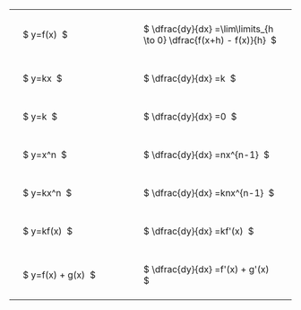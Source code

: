 #  
<br>
<style type="text/css">
#T_2c695 th.col_heading {
  text-align: left;
  font-size: 1em;
}
#T_2c695 td {
  text-align: left;
  font-size: 1em;
  padding: 1.5em;
}
#T_2c695_row0_col0, #T_2c695_row1_col0, #T_2c695_row2_col0, #T_2c695_row3_col0, #T_2c695_row4_col0, #T_2c695_row5_col0, #T_2c695_row6_col0 {
  width: 300px;
  white-space: pre-wrap;
}
#T_2c695_row0_col1, #T_2c695_row1_col1, #T_2c695_row2_col1, #T_2c695_row3_col1, #T_2c695_row4_col1, #T_2c695_row5_col1, #T_2c695_row6_col1 {
  width: 400px;
  white-space: pre-wrap;
}
</style>
<table id="T_2c695">
  <thead>
  </thead>
  <tbody>
    <tr>
      <td id="T_2c695_row0_col0" class="data row0 col0" >$ y=f(x)  $</td>
      <td id="T_2c695_row0_col1" class="data row0 col1" >$ \dfrac{dy}{dx} =\lim\limits_{h \to 0} \dfrac{f(x+h) - f(x)}{h}  $</td>
    </tr>
    <tr>
      <td id="T_2c695_row1_col0" class="data row1 col0" >$ y=kx  $</td>
      <td id="T_2c695_row1_col1" class="data row1 col1" >$ \dfrac{dy}{dx} =k  $</td>
    </tr>
    <tr>
      <td id="T_2c695_row2_col0" class="data row2 col0" >$ y=k  $</td>
      <td id="T_2c695_row2_col1" class="data row2 col1" >$ \dfrac{dy}{dx} =0  $</td>
    </tr>
    <tr>
      <td id="T_2c695_row3_col0" class="data row3 col0" >$ y=x^n  $</td>
      <td id="T_2c695_row3_col1" class="data row3 col1" >$ \dfrac{dy}{dx} =nx^{n-1}  $</td>
    </tr>
    <tr>
      <td id="T_2c695_row4_col0" class="data row4 col0" >$ y=kx^n  $</td>
      <td id="T_2c695_row4_col1" class="data row4 col1" >$ \dfrac{dy}{dx} =knx^{n-1}  $</td>
    </tr>
    <tr>
      <td id="T_2c695_row5_col0" class="data row5 col0" >$ y=kf(x)  $</td>
      <td id="T_2c695_row5_col1" class="data row5 col1" >$ \dfrac{dy}{dx} =kf'(x)  $</td>
    </tr>
    <tr>
      <td id="T_2c695_row6_col0" class="data row6 col0" >$ y=f(x) + g(x)  $</td>
      <td id="T_2c695_row6_col1" class="data row6 col1" >$ \dfrac{dy}{dx} =f'(x) + g'(x)  $</td>
    </tr>
  </tbody>
</table>
